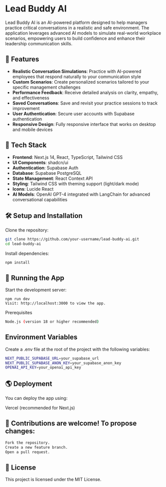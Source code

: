 # Lead Buddy AI

Lead Buddy AI is an AI-powered platform designed to help managers practice critical conversations in a realistic and safe environment. The application leverages advanced AI models to simulate real-world workplace scenarios, empowering users to build confidence and enhance their leadership communication skills.

<Pending App Deployed Vercel Link>

## 📌 Features

- **Realistic Conversation Simulations**: Practice with AI-powered employees that respond naturally to your communication style
- **Custom Scenarios**: Create personalized scenarios tailored to your specific management challenges
- **Performance Feedback**: Receive detailed analysis on clarity, empathy, and effectiveness
- **Saved Conversations**: Save and revisit your practice sessions to track improvement
- **User Authentication**: Secure user accounts with Supabase authentication
- **Responsive Design**: Fully responsive interface that works on desktop and mobile devices

## 🚀 Tech Stack

- **Frontend**: Next.js 14, React, TypeScript, Tailwind CSS
- **UI Components**: shadcn/ui
- **Authentication**: Supabase Auth
- **Database**: Supabase PostgreSQL
- **State Management**: React Context API
- **Styling**: Tailwind CSS with theming support (light/dark mode)
- **Icons**: Lucide React
- **AI Models**: OpenAI GPT-4 integrated with LangChain for advanced conversational capabilities

## 🛠 Setup and Installation

Clone the repository:
```sh
git clone https://github.com/your-username/lead-buddy-ai.git
cd lead-buddy-ai
```
Install dependencies:
```
npm install
```
## 🚀 Running the App

Start the development server:
```
npm run dev
Visit: http://localhost:3000 to view the app.
```
Prerequisites
```sh
Node.js (version 18 or higher recommended)
```


## Environment Variables

Create a .env file at the root of the project with the following variables:

```sh
NEXT_PUBLIC_SUPABASE_URL=your_supabase_url
NEXT_PUBLIC_SUPABASE_ANON_KEY=your_supabase_anon_key
OPENAI_API_KEY=your_openai_api_key
```

## 🌎 Deployment

You can deploy the app using:

Vercel (recommended for Next.js)

## 🤝 Contributions are welcome! To propose changes:
```sh
Fork the repository.
Create a new feature branch.
Open a pull request.
```
## 📜 License

This project is licensed under the MIT License.
